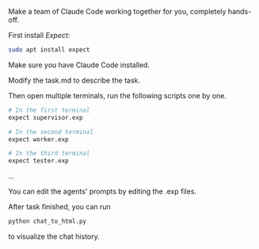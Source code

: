 Make a team of Claude Code working together for you, completely hands-off.

First install *Expect*:

```bash
sudo apt install expect
```

Make sure you have Claude Code installed.

Modify the task.md to describe the task.

Then open multiple terminals, run the following scripts one by one.

```bash
# In the first terminal
expect supervisor.exp
```

```bash
# In the second terminal
expect worker.exp
```

```bash
# In the third terminal
expect tester.exp
```

...

You can edit the agents' prompts by editing the .exp files.

After task finished, you can run

```bash
python chat_to_html.py
```

to visualize the chat history.
